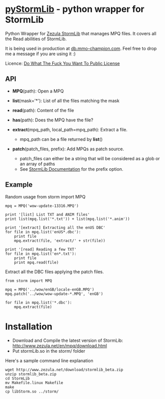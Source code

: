 [pyStormLib](http://blog.vjeux.com/) - python wrapper for StormLib
================================

Python Wrapper for [Zezula StormLib](http://www.zezula.net/en/mpq/stormlib.html) that manages MPQ files. It covers all the Read abilities of StormLib.

It is being used in production at [db.mmo-champion.com](http://db.mmo-champion.com/). Feel free to drop me a message if you are using it :)

Licence: [Do What The Fuck You Want To Public License](http://sam.zoy.org/wtfpl/)

API
---
* **MPQ**(path): Open a MPQ

* **list**(mask='*'): List of all the files matching the mask

* **read**(path): Content of the file

* **has**(path): Does the MPQ have the file?

* **extract**(mpq_path, local_path=mpq_path): Extract a file.
    * mpq_path can be a file returned by **list**()

* **patch**(patch_files, prefix): Add MPQs as patch source.
    * patch_files can either be a string that will be considered as a glob or an array of paths
    * See [StormLib Documentation](http://www.zezula.net/en/mpq/stormlib/sfileopenpatcharchive.html) for the prefix option.

Example
-------
Random usage
	from storm import MPQ

	mpq = MPQ('wow-update-13316.MPQ')

	print '[list] List TXT and ANIM files'
	print list(mpq.list('*.txt')) + list(mpq.list('*.anim'))

	print '[extract] Extracting all the enUS DBC'
	for file in mpq.list('enUS*.dbc'):
		print file
		mpq.extract(file, 'extract/' + str(file))

	print '[read] Reading a few TXT'
	for file in mpq.list('en*.txt'):
		print file
		print mpq.read(file)

Extract all the DBC files applying the patch files.

	from storm import MPQ

	mpq = MPQ('../wow/enGB/locale-enGB.MPQ')
	mpq.patch('../wow/wow-update-*.MPQ', 'enGB')

	for file in mpq.list('*.dbc'):
		mpq.extract(file)


Installation
=======

* Download and Compile the latest version of StormLib: http://www.zezula.net/en/mpq/download.html
* Put stormLib.so in the storm/ folder

Here's a sample command line explanation

	wget http://www.zezula.net/download/stormlib_beta.zip
	unzip stormlib_beta.zip
	cd StormLib
	mv Makefile.linux Makefile
	make
	cp libStorm.so ../storm/
